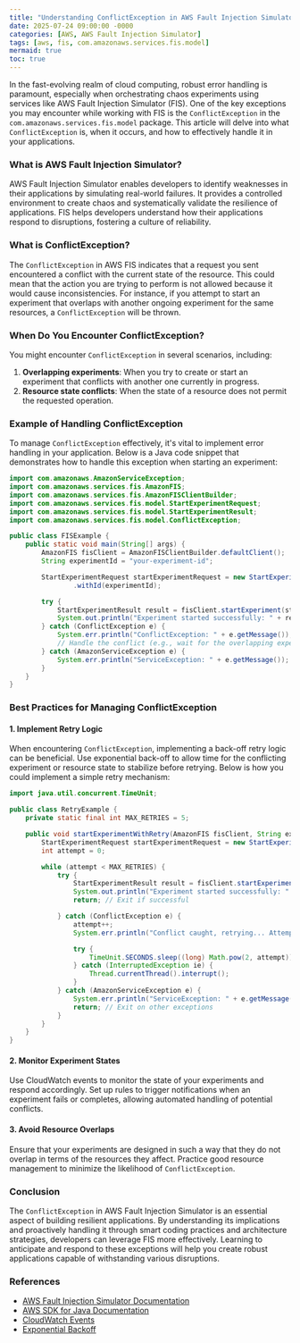 ```yaml
---
title: "Understanding ConflictException in AWS Fault Injection Simulator"
date: 2025-07-24 09:00:00 -0000
categories: [AWS, AWS Fault Injection Simulator]
tags: [aws, fis, com.amazonaws.services.fis.model]
mermaid: true
toc: true
---
```



In the fast-evolving realm of cloud computing, robust error handling is paramount, especially when orchestrating chaos experiments using services like AWS Fault Injection Simulator (FIS). One of the key exceptions you may encounter while working with FIS is the `ConflictException` in the `com.amazonaws.services.fis.model` package. This article will delve into what `ConflictException` is, when it occurs, and how to effectively handle it in your applications. 

### What is AWS Fault Injection Simulator?

AWS Fault Injection Simulator enables developers to identify weaknesses in their applications by simulating real-world failures. It provides a controlled environment to create chaos and systematically validate the resilience of applications. FIS helps developers understand how their applications respond to disruptions, fostering a culture of reliability.

### What is ConflictException?

The `ConflictException` in AWS FIS indicates that a request you sent encountered a conflict with the current state of the resource. This could mean that the action you are trying to perform is not allowed because it would cause inconsistencies. For instance, if you attempt to start an experiment that overlaps with another ongoing experiment for the same resources, a `ConflictException` will be thrown.

### When Do You Encounter ConflictException?

You might encounter `ConflictException` in several scenarios, including:

1. **Overlapping experiments**: When you try to create or start an experiment that conflicts with another one currently in progress.
2. **Resource state conflicts**: When the state of a resource does not permit the requested operation.

### Example of Handling ConflictException

To manage `ConflictException` effectively, it's vital to implement error handling in your application. Below is a Java code snippet that demonstrates how to handle this exception when starting an experiment:

```java
import com.amazonaws.AmazonServiceException;
import com.amazonaws.services.fis.AmazonFIS;
import com.amazonaws.services.fis.AmazonFISClientBuilder;
import com.amazonaws.services.fis.model.StartExperimentRequest;
import com.amazonaws.services.fis.model.StartExperimentResult;
import com.amazonaws.services.fis.model.ConflictException;

public class FISExample {
    public static void main(String[] args) {
        AmazonFIS fisClient = AmazonFISClientBuilder.defaultClient();
        String experimentId = "your-experiment-id";

        StartExperimentRequest startExperimentRequest = new StartExperimentRequest()
                .withId(experimentId);

        try {
            StartExperimentResult result = fisClient.startExperiment(startExperimentRequest);
            System.out.println("Experiment started successfully: " + result.getId());
        } catch (ConflictException e) {
            System.err.println("ConflictException: " + e.getMessage());
            // Handle the conflict (e.g., wait for the overlapping experiment to finish)
        } catch (AmazonServiceException e) {
            System.err.println("ServiceException: " + e.getMessage());
        }
    }
}
```

### Best Practices for Managing ConflictException

#### 1. Implement Retry Logic

When encountering `ConflictException`, implementing a back-off retry logic can be beneficial. Use exponential back-off to allow time for the conflicting experiment or resource state to stabilize before retrying. Below is how you could implement a simple retry mechanism:

```java
import java.util.concurrent.TimeUnit;

public class RetryExample {
    private static final int MAX_RETRIES = 5;

    public void startExperimentWithRetry(AmazonFIS fisClient, String experimentId) {
        StartExperimentRequest startExperimentRequest = new StartExperimentRequest().withId(experimentId);
        int attempt = 0;

        while (attempt < MAX_RETRIES) {
            try {
                StartExperimentResult result = fisClient.startExperiment(startExperimentRequest);
                System.out.println("Experiment started successfully: " + result.getId());
                return; // Exit if successful

            } catch (ConflictException e) {
                attempt++;
                System.err.println("Conflict caught, retrying... Attempt: " + attempt);

                try {
                    TimeUnit.SECONDS.sleep((long) Math.pow(2, attempt)); // Exponential back-off
                } catch (InterruptedException ie) {
                    Thread.currentThread().interrupt();
                }
            } catch (AmazonServiceException e) {
                System.err.println("ServiceException: " + e.getMessage());
                return; // Exit on other exceptions
            }
        }
    }
}
```

#### 2. Monitor Experiment States

Use CloudWatch events to monitor the state of your experiments and respond accordingly. Set up rules to trigger notifications when an experiment fails or completes, allowing automated handling of potential conflicts.

#### 3. Avoid Resource Overlaps

Ensure that your experiments are designed in such a way that they do not overlap in terms of the resources they affect. Practice good resource management to minimize the likelihood of `ConflictException`.

### Conclusion

The `ConflictException` in AWS Fault Injection Simulator is an essential aspect of building resilient applications. By understanding its implications and proactively handling it through smart coding practices and architecture strategies, developers can leverage FIS more effectively. Learning to anticipate and respond to these exceptions will help you create robust applications capable of withstanding various disruptions.

### References

- [AWS Fault Injection Simulator Documentation](https://docs.aws.amazon.com/fis/latest/userguide/what-is.html)
- [AWS SDK for Java Documentation](https://docs.aws.amazon.com/sdk-for-java/latest/developer-guide/home.html)
- [CloudWatch Events](https://docs.aws.amazon.com/AmazonCloudWatch/latest/events/WhatIsCloudWatchEvents.html)
- [Exponential Backoff](https://aws.amazon.com/blogs/aws/implementing-exponential-backoff/)